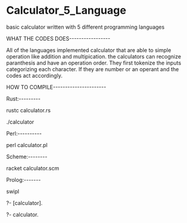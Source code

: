# Calculator_5_Language
basic calculator written with 5 different programming languages

WHAT THE CODES DOES-----------------

All of the languages implemented calculator that are able to simple operation like addition and multipication. the calculators can recognize paranthesis and have an operation order. They first tokenize the inputs categorizing each character. If they are number or an operant and the codes act accordingly.


HOW TO COMPILE----------------------

Rust:---------

rustc calculator.rs

./calculator


Perl:----------

perl calculator.pl


Scheme:--------

racket calculator.scm


Prolog:-------

swipl

?- [calculator].

?- calculator.
